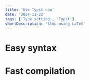 ```yaml
---
title: 'Use Typst now'
date: '2024-11-22'
tags: ['Type setting', 'Typst']
shortDescription: 'Stop using LaTeX'
---
```


#

# Easy syntax

# Fast compilation
